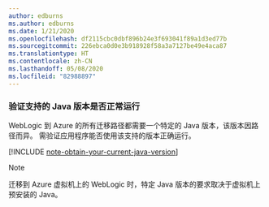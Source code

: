 ```yaml
---
author: edburns
ms.author: edburns
ms.date: 1/21/2020
ms.openlocfilehash: df2115cbc0dbf896b24e3f693041f89a1d3ed77b
ms.sourcegitcommit: 226ebca0d0e3b918928f58a3a7127be49e4aca87
ms.translationtype: HT
ms.contentlocale: zh-CN
ms.lasthandoff: 05/08/2020
ms.locfileid: "82988897"
---
```

### <a name="validate-that-the-supported-java-version-works-correctly"></a>验证支持的 Java 版本是否正常运行

WebLogic 到 Azure 的所有迁移路径都需要一个特定的 Java 版本，该版本因路径而异。 需验证应用程序能否使用该支持的版本正确运行。

[!INCLUDE [note-obtain-your-current-java-version](note-obtain-your-current-java-version.md)]

> [!NOTE]
> 迁移到 Azure 虚拟机上的 WebLogic 时，特定 Java 版本的要求取决于虚拟机上预安装的 Java。
